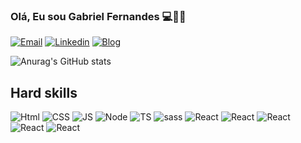 ### Olá, Eu sou Gabriel Fernandes 💻✌🏼️

[![Email](	https://img.shields.io/badge/Gmail-D14836?style=for-the-badge&logo=gmail&logoColor=white)](gabrielsilvafernandes1606@gmail.com)
[![Linkedin](	https://img.shields.io/badge/LinkedIn-0077B5?style=for-the-badge&logo=linkedin&logoColor=white)](https://www.linkedin.com/in/ferndsgabriel/)
[![Blog](https://img.shields.io/website?label=Portfólio&style=for-the-badge&url=https://ferndsgabriel.vercel.app/)](ferndsgabriel.vercel.app/)

![Anurag's GitHub stats](https://github-readme-stats.vercel.app/api?username=ferndsgabriel&show_icons=true&theme=dracula)

<div>
    <h2>Hard skills</h2>
    <div>
        <img src='https://img.shields.io/badge/HTML5-E34F26?style=for-the-badge&logo=html5&logoColor=white' alt='Html'/>
        <img src='https://img.shields.io/badge/CSS3-1572B6?style=for-the-badge&logo=css3&logoColor=white' alt='CSS'/>        
        <img src='https://img.shields.io/badge/JavaScript-F7DF1E?style=for-the-badge&logo=javascript&logoColor=black' alt='JS'/>
        <img src='https://img.shields.io/badge/Node.js-43853D?style=for-the-badge&logo=node.js&logoColor=white' alt='Node'/>
        <img src='https://img.shields.io/badge/TypeScript-007ACC?style=for-the-badge&logo=typescript&logoColor=white' alt='TS'/>
        <img src='https://img.shields.io/badge/Sass-CC6699?style=for-the-badge&logo=sass&logoColor=white' alt='sass'/>
        <img src='https://img.shields.io/badge/React-20232A?style=for-the-badge&logo=react&logoColor=61DAFB' alt='React'/>
        <img src='https://img.shields.io/badge/React-20232A?style=for-the-badge&logo=react&logoColor=61DAFB' alt='React'/>
        <img src='https://img.shields.io/badge/React-20232A?style=for-the-badge&logo=react&logoColor=61DAFB' alt='React'/>
        <img src='https://img.shields.io/badge/React-20232A?style=for-the-badge&logo=react&logoColor=61DAFB' alt='React'/>
        <img src='https://img.shields.io/badge/React-20232A?style=for-the-badge&logo=react&logoColor=61DAFB' alt='React'/>
    </div>
</div>
